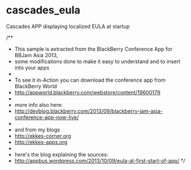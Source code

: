 cascades_eula
=============

Cascades APP displaying localized EULA at startup

/**
 * This sample is extracted from the BlackBerry Conference App for BBJam Asia 2013,
 * some modifications done to make it easy to understand and to insert into your apps
 * 
 * To see it in-Action you can download the conference app from BlackBerry World
 * http://appworld.blackberry.com/webstore/content/19600179
 * 
 * more info also here:
 * http://devblog.blackberry.com/2013/09/blackberry-jam-asia-conference-app-now-live/
 *
 * and from my blogs
 * http://ekkes-corner.org
 * http://ekkes-apps.org
 * 
 * here's the blog explaining the sources: 
 * http://appbus.wordpress.com/2013/10/09/eula-at-first-start-of-app/
 */
